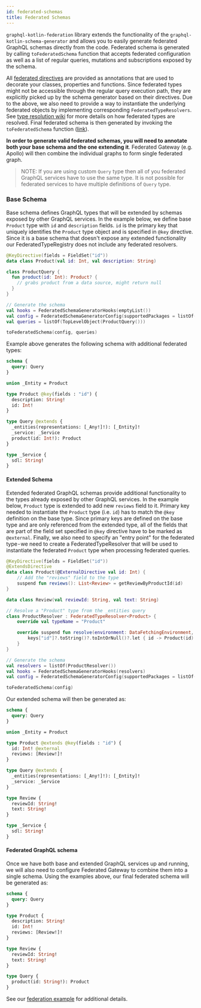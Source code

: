 ```yaml
---
id: federated-schemas
title: Federated Schemas
---
```


`graphql-kotlin-federation` library extends the functionality of the `graphql-kotlin-schema-generator` and allows you to
easily generate federated GraphQL schemas directly from the code. Federated schema is generated by calling
`toFederatedSchema` function that accepts federated configuration as well as a list of regular queries, mutations and
subscriptions exposed by the schema.

All [federated directives](federated-directives) are provided as annotations that are used to decorate your classes,
properties and functions. Since federated types might not be accessible through the regular query execution path, they
are explicitly picked up by the schema generator based on their directives. Due to the above, we also need to provide
a way to instantiate the underlying federated objects by implementing corresponding `FederatedTypeResolvers`. See
[type resolution wiki](type-resolution) for more details on how federated types are resolved. Final federated schema
is then generated by invoking the `toFederatedSchema` function
([link](https://github.com/ExpediaGroup/graphql-kotlin/blob/master/graphql-kotlin-federation/src/main/kotlin/com/expediagroup/graphql/federation/toFederatedSchema.kt#L34)).

**In order to generate valid federated schemas, you will need to annotate both your base schema and the one extending
it**. Federated Gateway (e.g. Apollo) will then combine the individual graphs to form single federated graph.

> NOTE: If you are using custom `Query` type then all of you federated GraphQL services have to use the same type. It is
> not possible for federated services to have multiple definitions of `Query` type.

### Base Schema

Base schema defines GraphQL types that will be extended by schemas exposed by other GraphQL services. In the example
below, we define base `Product` type with `id` and `description` fields. `id` is the primary key that uniquely
identifies the `Product` type object and is specified in `@key` directive. Since it is a base schema that doesn't expose
any extended functionality our FederatedTypeRegistry does not include any federated resolvers.

```kotlin
@KeyDirective(fields = FieldSet("id"))
data class Product(val id: Int, val description: String)

class ProductQuery {
  fun product(id: Int): Product? {
    // grabs product from a data source, might return null
  }
}

// Generate the schema
val hooks = FederatedSchemaGeneratorHooks(emptyList())
val config = FederatedSchemaGeneratorConfig(supportedPackages = listOf("org.example"), hooks = hooks)
val queries = listOf(TopLevelObject(ProductQuery()))

toFederatedSchema(config, queries)
```

Example above generates the following schema with additional federated types:

```graphql
schema {
  query: Query
}

union _Entity = Product

type Product @key(fields : "id") {
  description: String!
  id: Int!
}

type Query @extends {
  _entities(representations: [_Any!]!): [_Entity]!
  _service: _Service
  product(id: Int!): Product
}

type _Service {
  sdl: String!
}
```

#### Extended Schema

Extended federated GraphQL schemas provide additional functionality to the types already exposed by other GraphQL
services. In the example below, `Product` type is extended to add new `reviews` field to it. Primary key needed to
instantiate the `Product` type (i.e. `id`) has to match the `@key` definition on the base type. Since primary keys are
defined on the base type and are only referenced from the extended type, all of the fields that are part of the field
set specified in `@key` directive have to be marked as `@external`. Finally, we also need to specify an "entry point"
for the federated type - we need to create a FederatedTypeResolver that will be used to instantiate the federated
`Product` type when processing federated queries.

```kotlin
@KeyDirective(fields = FieldSet("id"))
@ExtendsDirective
data class Product(@ExternalDirective val id: Int) {
    // Add the "reviews" field to the type
    suspend fun reviews(): List<Review> = getReviewByProductId(id)
}

data class Review(val reviewId: String, val text: String)

// Resolve a "Product" type from the _entities query
class ProductResolver : FederatedTypeResolver<Product> {
    override val typeName = "Product"

    override suspend fun resolve(environment: DataFetchingEnvironment, representations: List<Map<String, Any>>): List<Product?> = representations.map { keys ->
        keys["id"]?.toString()?.toIntOrNull()?.let { id -> Product(id) }
    }
}

// Generate the schema
val resolvers = listOf(ProductResolver())
val hooks = FederatedSchemaGeneratorHooks(resolvers)
val config = FederatedSchemaGeneratorConfig(supportedPackages = listOf("org.example"), hooks = hooks)

toFederatedSchema(config)
```

Our extended schema will then be generated as:

```graphql
schema {
  query: Query
}

union _Entity = Product

type Product @extends @key(fields : "id") {
  id: Int! @external
  reviews: [Review!]!
}

type Query @extends {
  _entities(representations: [_Any!]!): [_Entity]!
  _service: _Service
}

type Review {
  reviewId: String!
  text: String!
}

type _Service {
  sdl: String!
}
```

#### Federated GraphQL schema

Once we have both base and extended GraphQL services up and running, we will also need to configure Federated Gateway
to combine them into a single schema. Using the examples above, our final federated schema will be generated as:

```graphql
schema {
  query: Query
}

type Product {
  description: String!
  id: Int!
  reviews: [Review!]!
}

type Review {
  reviewId: String!
  text: String!
}

type Query {
  product(id: String!): Product
}
```

See our [federation example](https://github.com/ExpediaGroup/graphql-kotlin/tree/master/examples/federation) for additional details.
